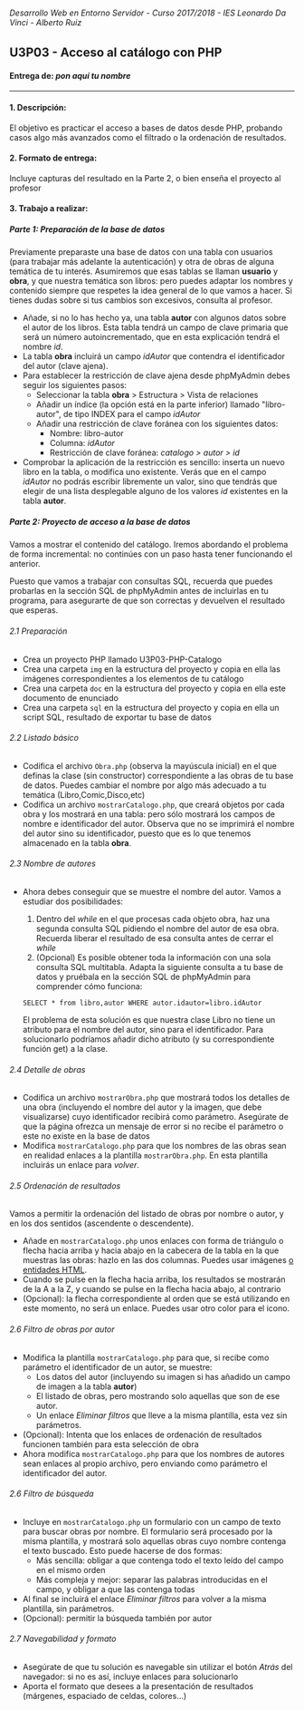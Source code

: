###### *Desarrollo Web en Entorno Servidor - Curso 2017/2018 - IES Leonardo Da Vinci - Alberto Ruiz*
## U3P03 - Acceso al catálogo con PHP
#### Entrega de: *pon aquí tu nombre*
----
#### 1. Descripción:

El objetivo es practicar el acceso a bases de datos desde PHP, probando casos algo más avanzados como el filtrado o la ordenación de resultados.

#### 2. Formato de entrega:

Incluye capturas del resultado en la Parte 2, o bien enseña el proyecto al profesor

#### 3. Trabajo a realizar:

##### Parte 1: Preparación de la base de datos

Previamente preparaste una base de datos con una tabla con usuarios (para trabajar más adelante la autenticación) y otra de obras de alguna temática de tu interés. Asumiremos que esas tablas se llaman  **usuario** y **obra**, y que nuestra temática son libros: pero puedes adaptar los nombres y contenido siempre que respetes la idea general de lo que vamos a hacer. Si tienes dudas sobre si tus cambios son excesivos, consulta al profesor.
* Añade, si no lo has hecho ya, una tabla **autor** con algunos datos sobre el autor de los libros. Esta tabla tendrá un campo de clave primaria que será un número autoincrementado, que en esta explicación tendrá el nombre *id*.
* La tabla **obra** incluirá un campo *idAutor* que contendra el identificador del autor (clave ajena).
* Para establecer la restricción de clave ajena desde phpMyAdmin debes seguir los siguientes pasos:
  * Seleccionar la tabla **obra** > Estructura > Vista de relaciones
  * Añadir un índice (la opción está en la parte inferior) llamado "libro-autor", de tipo INDEX para el campo *idAutor*
  * Añadir una restricción de clave foránea con los siguientes datos:
    * Nombre: libro-autor
    * Columna: *idAutor*
    * Restricción de clave foránea: *catalogo > autor > id*
* Comprobar la aplicación de la restricción es sencillo: inserta un nuevo libro en la tabla, o modifica uno existente. Verás que en el campo *idAutor* no podrás escribir libremente un valor, sino que tendrás que elegir de una lista desplegable alguno de los valores *id* existentes en la tabla **autor**.


##### Parte 2: Proyecto de acceso a la base de datos

Vamos a mostrar el contenido del catálogo. Iremos abordando el problema de forma incremental: no continúes con un paso hasta tener funcionando el anterior.

Puesto que vamos a trabajar con consultas SQL, recuerda que puedes probarlas en la sección SQL de phpMyAdmin antes de incluirlas en tu programa, para asegurarte de que son correctas y devuelven el resultado que esperas.

###### 2.1 Preparación
* Crea un proyecto PHP llamado U3P03-PHP-Catalogo
* Crea una carpeta `img` en la estructura del proyecto y copia en ella las imágenes correspondientes a los elementos de tu catálogo
* Crea una carpeta `doc` en la estructura del proyecto y copia en ella este documento de enunciado
* Crea una carpeta `sql` en la estructura del proyecto y copia en ella un script SQL, resultado de exportar tu base de datos

###### 2.2 Listado básico
* Codifica el archivo `Obra.php` (observa la mayúscula inicial) en el que definas la clase (sin constructor) correspondiente a las obras de tu base de datos. Puedes cambiar el nombre por algo más adecuado a tu temática (Libro,Comic,Disco,etc)
* Codifica un archivo `mostrarCatalogo.php`, que creará objetos por cada obra y los mostrará en una tabla: pero sólo mostrará los campos de nombre e identificador del autor. Observa que no se imprimirá el nombre del autor sino su identificador, puesto que es lo que tenemos almacenado en la tabla **obra**.

###### 2.3 Nombre de autores

* Ahora debes conseguir que se muestre el nombre del autor. Vamos a estudiar dos posibilidades:
  1. Dentro del *while* en el que procesas cada objeto obra, haz una segunda consulta SQL pidiendo el nombre del autor de esa obra. Recuerda liberar el resultado de esa consulta antes de cerrar el *while*
  2. (Opcional) Es posible obtener toda la información con una sola consulta SQL multitabla. Adapta la siguiente consulta a tu base de datos y pruébala en la sección SQL de phpMyAdmin para comprender cómo funciona:

    `SELECT * from libro,autor WHERE autor.idautor=libro.idAutor`

    El problema de esta solución es que nuestra clase Libro no tiene un atributo para el nombre del autor, sino para el identificador. Para solucionarlo podríamos añadir dicho atributo (y su correspondiente función get) a la clase.

###### 2.4 Detalle de obras

* Codifica un archivo `mostrarObra.php` que mostrará todos los detalles de una obra (incluyendo el nombre del autor y la imagen, que debe visualizarse) cuyo identificador recibirá como parámetro. Asegúrate de que la página ofrezca un mensaje de error si no recibe el parámetro o este no existe en la base de datos
* Modifica `mostrarCatalogo.php` para que los nombres de las obras sean en realidad enlaces a la plantilla `mostrarObra.php`. En esta plantilla incluirás un enlace para *volver*.

###### 2.5 Ordenación de resultados
Vamos a permitir la ordenación del listado de obras por nombre o autor, y en los dos sentidos (ascendente o descendente).
* Añade en `mostrarCatalogo.php` unos enlaces con forma de triángulo o flecha hacia arriba y hacia abajo en la cabecera de la tabla en la que muestras las obras: hazlo en las dos columnas. Puedes usar imágenes [o entidades HTML](http://www.w3schools.com/charsets/ref_utf_geometric.asp).
* Cuando se pulse en la flecha hacia arriba, los resultados se mostrarán de la A a la Z, y cuando se pulse en la flecha hacia abajo, al contrario
* (Opcional): la flecha correspondiente al orden que se está utilizando en este momento, no será un enlace. Puedes usar otro color para el icono.

###### 2.6 Filtro de obras por autor
* Modifica la plantilla `mostrarCatalogo.php` para que, si recibe como parámetro el identificador de un autor, se muestre:
  * Los datos del autor (incluyendo su imagen si has añadido un campo de imagen a la tabla **autor**)
  * El listado de obras, pero mostrando solo aquellas que son de ese autor.
  * Un enlace *Eliminar filtros* que lleve a la misma plantilla, esta vez sin parámetros.
* (Opcional): Intenta que los enlaces de ordenación de resultados funcionen también para esta selección de obra
* Ahora modifica `mostrarCatalogo.php` para que los nombres de autores sean enlaces al propio archivo, pero enviando como parámetro el identificador del autor.

###### 2.6 Filtro de búsqueda
* Incluye en `mostrarCatalogo.php` un formulario con un campo de texto para buscar obras por nombre. El formulario será procesado por la misma plantilla, y mostrará solo aquellas obras cuyo nombre contenga el texto buscado. Esto puede hacerse de dos formas:
  * Más sencilla: obligar a que contenga todo el texto leído del campo en el mismo orden
  * Más compleja y mejor: separar las palabras introducidas en el campo, y obligar a que las contenga todas
* Al final se incluirá el enlace *Eliminar filtros* para volver a la misma plantilla, sin parámetros.
* (Opcional): permitir la búsqueda también por autor

###### 2.7 Navegabilidad y formato
* Asegúrate de que tu solución es navegable sin utilizar el botón *Atrás* del navegador: si no es así, incluye enlaces para solucionarlo
* Aporta el formato que desees a la presentación de resultados (márgenes, espaciado de celdas, colores...)
